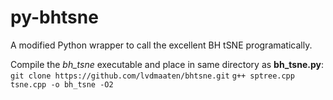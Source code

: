 # py-bhtsne

A modified Python wrapper to call the excellent BH tSNE programatically.

Compile the *bh_tsne* executable and place in same directory as __bh_tsne.py__:
`git clone https://github.com/lvdmaaten/bhtsne.git`
`g++ sptree.cpp tsne.cpp -o bh_tsne -O2`
